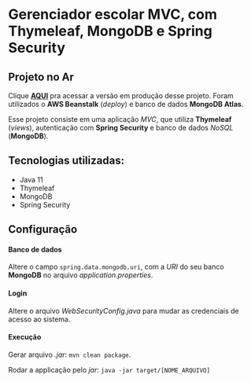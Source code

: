 # Gerenciador escolar MVC, com Thymeleaf, MongoDB e Spring Security

## Projeto no Ar
Clique [**AQUI**](http://procolegio-env.eba-a9fgpr3p.us-west-2.elasticbeanstalk.com/) pra acessar a versão em produção desse projeto. Foram utilizados o **AWS Beanstalk** (*deploy*) e banco de dados **MongoDB Atlas**. 

Esse projeto consiste em uma aplicação *MVC*, que utiliza **Thymeleaf** (*views*), autenticação com **Spring Security** e banco de dados *NoSQL* (**MongoDB**).

## Tecnologias utilizadas:

* Java 11
* Thymeleaf 
* MongoDB
* Spring Security

## Configuração

#### Banco de dados
Altere o campo `spring.data.mongodb.uri`, com a *URI* do seu banco **MongoDB** no arquivo *application.properties*.

#### Login
Altere o arquivo *WebSecurityConfig.java* para mudar as credenciais de acesso ao sistema.

#### Execução
Gerar arquivo *.jar*: `mvn clean package`.

Rodar a applicação pelo *jar*:
`java -jar target/[NOME_ARQUIVO]`  

